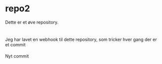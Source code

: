# repo2
Dette er et øve repository.
#
Jeg har lavet en webhook til dette repository, som tricker hver gang der er et commit
####
Nyt commit
